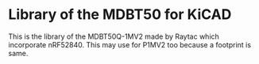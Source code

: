 # Library of the MDBT50 for KiCAD

This is the library of the MDBT50Q-1MV2 made by Raytac which incorporate nRF52840. This may use for P1MV2 too because a footprint is same.
